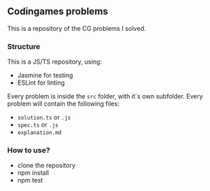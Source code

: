 ## Codingames problems

This is a repository of the CG problems I solved. 

### Structure

This is a JS/TS repository, using:
- Jasmine for testing
- ESLint for linting

Every problem is inside the `src` folder, with it`s own subfolder.
Every problem will contain the following files:

- `solution.ts` or `.js`
- `spec.ts` or `.js`
- `explanation.md`


### How to use?

- clone the repository
- npm install
- npm test